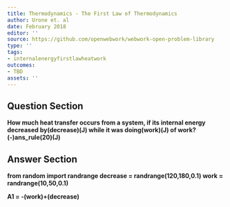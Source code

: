 ```yaml
---
title: Thermodynamics - The First Law of Thermodynamics
author: Urone et. al
date: February 2018
editor: ''
source: https://github.com/openwebwork/webwork-open-problem-library
type: ''
tags:
- internalenergyfirstlawheatwork
outcomes:
- TBD
assets: ''
---
```


## Question Section 

<b>
How much heat transfer occurs from a system, if its internal energy decreased by(decrease)(J) while it was doing(work)(J) of work?
(-)ans_rule(20)(J)



## Answer Section

from random import randrange
decrease = randrange(120,180,0.1)
work = randrange(10,50,0.1)

A1 = -(work)+(decrease)